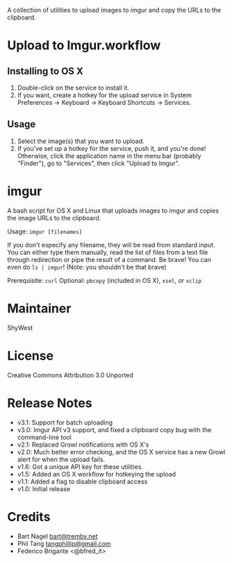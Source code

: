 A collection of utilities to upload images to imgur and copy the URLs to the
clipboard.

# Upload to Imgur.workflow

## Installing to OS X

1. Double-click on the service to install it.
2. If you want, create a hotkey for the upload service in System Preferences ->
   Keyboard -> Keyboard Shortcuts -> Services.

## Usage

1. Select the image(s) that you want to upload.
2. If you've set up a hotkey for the service, push it, and you're done!
   Otherwise, click the application name in the menu bar (probably "Finder"), go
   to "Services", then click "Upload to Imgur".

# imgur

A bash script for OS X and Linux that uploads images to imgur and copies the
image URLs to the clipboard.

Usage: `imgur [filenames]`

If you don't especify any filename, they will be read from standard input. You
can either type them manually, read the list of files from a text file through
redirection or pipe the result of a command. Be brave! You can even do `ls |
imgur`! (Note: you shouldn't be that brave)

Prerequisite: `curl` Optional: `pbcopy` (included in OS X), `xsel`, or `xclip`

# Maintainer

ShyWest

# License

Creative Commons Attribution 3.0 Unported

# Release Notes

* v3.1: Support for batch uploading
* v3.0: Imgur API v3 support, and fixed a clipboard copy bug with the
  command-line tool
* v2.1: Replaced Growl notifications with OS X's
* v2.0: Much better error checking, and the OS X service has a new Growl alert
  for when the upload fails.
* v1.6: Got a unique API key for these utilities.
* v1.5: Added an OS X workflow for hotkeying the upload
* v1.1: Added a flag to disable clipboard access
* v1.0: Initial release

# Credits

* Bart Nagel <bart@tremby.net>
* Phil Tang <tangphillip@gmail.com>
* Federico Brigante <@bfred_it>
